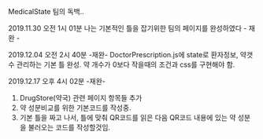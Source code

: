 
MedicalState 팀의 독백..

2019.11.30 오전 1시 01분 나는 기본적인 틀을 잡기위한 팀의 페이지를 완성하였다 - 재완 -

2019.12.04 오전 2시 40분 -재완- DoctorPrescription.js에 state로 환자정보, 약갯수 관리하는 기본 틀 완성. 약 개수가 0보다 작을때의 조건과 css를 구현해야 함.

2019.12.17 오후 4시 02분 -재완-
1. DrugStore(약국) 관련 페이지 항목들 추가
2. 약 성분비교를 위한 기본코드를 작성중.
3. 기본 틀을 짜고 나서, 틀에 맞춰 QR코드를 읽은 다음 QR코드 내용에 있는 약 성분을 불러오는 코드를 작성할것임.
